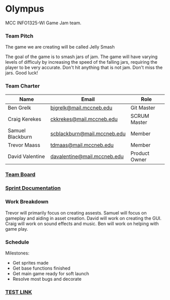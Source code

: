 # Olympus
MCC INFO1325-WI Game Jam team.


### Team Pitch
The game we are creating will be called Jelly Smash

The goal of the game is to smash jars of jam. The game will have varying levels of difficuly by increasing the speed of the falling jars, requiring the player to be very accurate. Don't hit anything that is not jam.
Don't miss the jars. Good luck!

### Team Charter


| Name             | Email                           | Role          |
|------------------|---------------------------------|---------------|
| Ben Grelk        | bjgrelk@mail.mccneb.edu         | Git Master    |
| Craig Kerekes    | ckkrekes@mail.mccneb.edu        | SCRUM Master  |
| Samuel Blackburn | scblackburn@mail.mccneb.edu     | Member        |
| Trevor Maass     | tdmaas@mail.mccneb.edu          | Member        | 
| David Valentine  | davalentine@mail.mccneb.edu     | Product Owner |


### [Team Board](https://github.com/orgs/MCC-Olympus/projects/1/views/1 "Game-Jam Project")

### [Sprint Documentation](https://docs.google.com/document/d/1SqVtzIEZ-mN01PpTQLqmuviYkzWliZHLwg00_Lh3g_I/edit "Sprint Documantation INFO 1321")

### Work Breakdown
Trevor will primarily focus on creating assests. 
Samuel will focus on gameplay and aiding in asset creation. 
David will work on creating the GUI. 
Craig will work on sound effects and music. 
Ben will work on helping with game play. 

### Schedule
Milestones:
* Get sprites made
* Get base functions finished
* Get main game ready for soft launch
* Resolve most bugs and decorate

### [TEST LINK](https://mccnetmccneb-my.sharepoint.com/:x:/r/personal/ckkerekes_mail_mccneb_edu/Documents/IT-Risk-Assessment-Matrix-Template%20CKK.xlsx?d=w2482db68b26c499893768002a0033bd0&csf=1&web=1&e=vAhVys "TEST")
